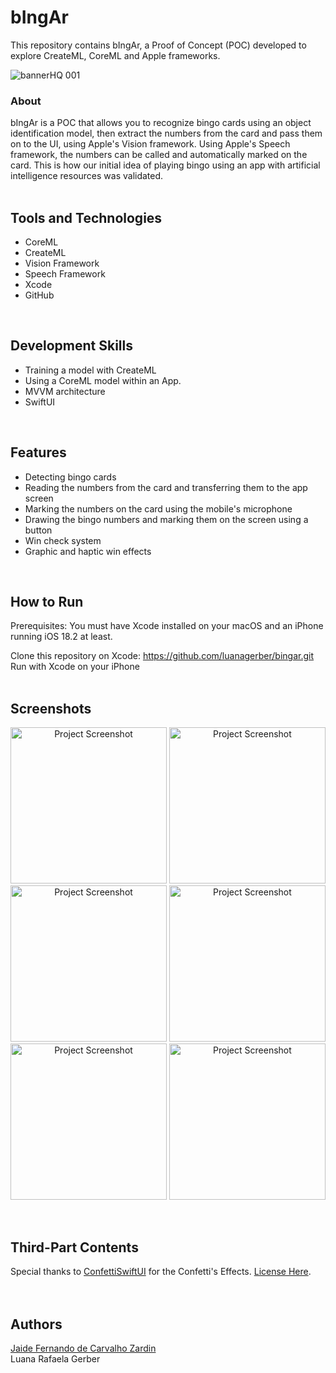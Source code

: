 # bIngAr
This repository contains bIngAr, a Proof of Concept (POC) developed to explore CreateML, CoreML and Apple frameworks.<br>

![bannerHQ 001](https://github.com/user-attachments/assets/f1633669-ac15-4128-8ca9-08ff3a7fb16e)

### About
bIngAr is a POC that allows you to recognize bingo cards using an object identification model, then extract the numbers from the card and pass them on to the UI, using Apple's Vision framework. Using Apple's Speech framework, the numbers can be called and automatically marked on the card. This is how our initial idea of playing bingo using an app with artificial intelligence resources was validated.<br>
<br>

## Tools and Technologies
- CoreML
- CreateML
- Vision Framework
- Speech Framework
- Xcode
- GitHub
<br>

## Development Skills
- Training a model with CreateML
- Using a CoreML model within an App.
- MVVM architecture
- SwiftUI
<br>

## Features
- Detecting bingo cards
- Reading the numbers from the card and transferring them to the app screen
- Marking the numbers on the card using the mobile's microphone
- Drawing the bingo numbers and marking them on the screen using a button
- Win check system
- Graphic and haptic win effects
<br>

## How to Run
Prerequisites: You must have Xcode installed on your macOS and an iPhone running iOS 18.2 at least.

Clone this repository on Xcode: https://github.com/luanagerber/bingar.git<br>
Run with Xcode on your iPhone
<br>
<br>

## Screenshots
<p align="center">
<img alt="Project Screenshot" width="250" src="https://github.com/user-attachments/assets/addeb86c-028a-4cb3-a963-7221bdc4afa3">
<img alt="Project Screenshot" width="250" src="https://github.com/user-attachments/assets/b61e0f5e-d306-47e4-b19b-f1cb52651d9b">
<img alt="Project Screenshot" width="250" src="https://github.com/user-attachments/assets/2aeba20f-67be-43a2-b100-f49c29a96587">
<img alt="Project Screenshot" width="250" src="https://github.com/user-attachments/assets/dfc51fd5-379a-44fb-bd1b-ca72c910e86d">
<img alt="Project Screenshot" width="250" src="https://github.com/user-attachments/assets/4278aaa5-efaa-4e99-94bd-aac5f55df7de">
<img alt="Project Screenshot" width="250" src="https://github.com/user-attachments/assets/056d62c8-1d9f-4c23-b505-4944db6d7430">
</p>
<br>

## Third-Part Contents
Special thanks to <a href="https://github.com/simibac/ConfettiSwiftUI" target="_blank">ConfettiSwiftUI</a> for the Confetti's Effects. <a href="https://github.com/simibac/ConfettiSwiftUI/blob/77ce21c82cc5fa608ac921a0dea09dd85b5432c7/LICENSE">License Here</a>.<br>
<br>
<br>

## Authors
<a href="https://github.com/JaideZrdn" target="_blank">Jaide Fernando de Carvalho Zardin</a><br>
Luana Rafaela Gerber<br>
